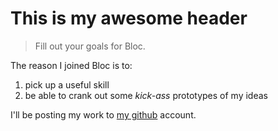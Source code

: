 # This is my awesome header

> Fill out your goals for Bloc.

The reason I joined Bloc is to:
1.   pick up a useful skill 
2.   be able to crank out some *kick-ass* prototypes of my ideas

I'll be posting my work to [my github](https://github.com/popcamz/bloc.introduction.git) account.